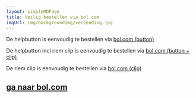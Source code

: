 ```yaml
---
layout: simpleMDPage
title: Veilig bestellen via bol.com
imgUrl: img/backgroundImg/verzending.jpg
---
```

<div class="row">
  <div class="col-lg-6 col-sm-6">
    <div class="gridSpace bolTemp">
      <p>De helpbutton is eenvoudig te bestellen via <a href="{% include general/bolLink.html %}">bol.com (button)</a></p>
      <p>De helpbutton incl riem clip is eenvoudig te bestellen via <a href="https://www.bol.com/nl/p/bluetooth-noodknop-paniekknop-senioren-alarm-clip/9200000091400867">bol.com (button + clip)</a></p>
      <p>De riem clip is eenvoudig te bestellen via <a href="https://www.bol.com/nl/p/clip-voor-bluetooth-noodknop-paniekknop-senioren-alarm/9200000091399595">bol.com (clip)</a></p>
    </div>
  </div>
  <div class="col-lg-6 col-sm-6">
    <div class="gridSpace bol bolTemp">
      <div class="overlay bolTemp">
        <a href="{% include general/bolLink.html %}"><h2>ga naar bol.com</h2></a>
      </div>
    </div>
  </div>
</div>
